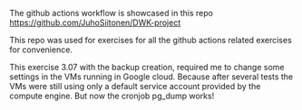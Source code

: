 The github actions workflow is showcased in this repo
https://github.com/JuhoSiitonen/DWK-project

This repo was used for exercises for all the github actions related exercises for convenience.

This exercise 3.07 with the backup creation, required me to change some settings in the VMs running in Google cloud. Because after several tests the VMs were still using only a default service account provided by the compute engine. But now the cronjob pg_dump works!